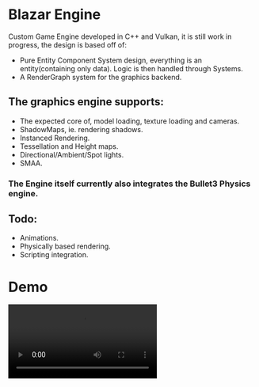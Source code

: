 # Blazar Engine

Custom Game Engine developed in C++ and Vulkan, it is still work in progress, the design is based off of:

- Pure Entity Component System design, everything is an entity(containing only data). Logic is then handled through Systems. 
- A RenderGraph system for the graphics backend.
  

## The graphics engine supports:

- The expected core of, model loading, texture loading and cameras.
- ShadowMaps, ie. rendering shadows.
- Instanced Rendering.
- Tessellation and Height maps.
- Directional/Ambient/Spot lights.
- SMAA.


### The Engine itself currently also integrates the Bullet3 Physics engine.


## Todo:

- Animations.
- Physically based rendering.
- Scripting integration.


# Demo

![Demo](/docs/sample_1.mp4)
